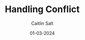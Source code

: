---
layout: post

title: "Handling Conflict"
description: 
summary: Have you ever found yourself caught up in a conflict between two co-workers? This guide provide some helpful tips on how to handle troublesome situations and ways to progress through conflicts.
highlights:

date: 01-03-2024
comingSoon: true

author: Caitlin Salt
role: Technical Principal
bio:
profile:
---